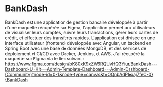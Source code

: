 # BankDash
BankDash est une application de gestion bancaire développée à partir d'une maquette récupérée sur Figma, l'application permet aux utilisateurs de visualiser leurs comptes, suivre leurs transactions, gérer leurs cartes de crédit, et effectuer des transferts rapides. L'application est divisée en une interface utilisateur (frontend) développée avec Angular, un backend en Spring Boot avec une base de données MongoDB, et des services de déploiement et CI/CD avec Docker, Jenkins, et AWS. J'ai récupéré la maquette sur Figma via le lien suivant : 
https://www.figma.com/design/bK80xK9xZW6RQUvHQ3Yiur/BankDash---Dashboard-UI-Kit---Admin-Template-Dashboard---Admin-Dashboard-(Community)?node-id=0-1&node-type=canvas&t=OQnbAdPIexaj7feC-0}{BankDash